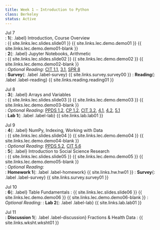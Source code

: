 ```yaml
---
title: Week 1 — Introduction to Python
class: Berkeley
status: Active
---
```


Jul 7  
: **1**{: .label} Introduction, Course Overview  
    : {{ site.links.lec.slides.slide01 }} {{ site.links.lec.demo.demo01 }} {{ site.links.lec.demo.demo01-blank }}  
: **2**{: .label} Jupyter Notebooks, Arithmetic  
    : {{ site.links.lec.slides.slide02 }} {{ site.links.lec.demo.demo02 }} {{ site.links.lec.demo.demo02-blank }}  
: _Optional Reading:_ [CIT 1.1](https://inferentialthinking.com/chapters/01/1/intro.html), [3.1](https://inferentialthinking.com/chapters/03/1/Expressions.html), [SPR 8](https://cs.stanford.edu/people/nick/py/python-math.html)  
: **Survey**{: .label .label-survey} {{ site.links.survey.survey00 }} 
: **Reading**{: .label .label-reading} {{ site.links.reading.reading01 }}  

Jul 8  
: **3**{: .label} Arrays and Variables  
    : {{ site.links.lec.slides.slide03 }} {{ site.links.lec.demo.demo03 }} {{ site.links.lec.demo.demo03-blank }}  
: _Optional Reading:_ [PPDS 1.2](https://www.tomasbeuzen.com/python-programming-for-data-science/chapters/chapter1-basics.html#none), [CP 1.2](https://www.composingprograms.com/pages/12-elements-of-programming.html), [CIT 3.2](https://inferentialthinking.com/chapters/03/2/Names.html), [4.1](https://www.inferentialthinking.com/chapters/04/1/Numbers.html), [4.2](https://inferentialthinking.com/chapters/04/2/Strings.html), [5.1](https://inferentialthinking.com/chapters/05/1/Arrays.html)  
: **Lab 1**{: .label .label-lab} {{ site.links.lab.lab01 }} 

Jul 9  
: **4**{: .label} NumPy, Indexing, Working with Data  
    : {{ site.links.lec.slides.slide04 }} {{ site.links.lec.demo.demo04 }} {{ site.links.lec.demo.demo04-blank }}  
: _Optional Reading:_ [PPDS 5.2](https://www.tomasbeuzen.com/python-programming-for-data-science/chapters/chapter5-numpy.html?highlight=numpy), [CIT 5.6](https://problemsolvingwithpython.com/05-NumPy-and-Arrays/05.05-Array-Indexing/)  
: **5**{: .label} Introduction to Social Science Research  
    : {{ site.links.lec.slides.slide05 }} {{ site.links.lec.demo.demo05 }} {{ site.links.lec.demo.demo05-blank }}  
: _Optional Reading:_  
: **Homework 1**{: .label .label-homework} {{ site.links.hw.hw01 }} 
: **Survey**{: .label .label-survey} {{ site.links.survey.survey01 }} 

Jul 10  
: **6**{: .label} Table Fundamentals
    : {{ site.links.lec.slides.slide06 }} {{ site.links.lec.demo.demo06 }} {{ site.links.lec.demo.demo06-blank }} 
: _Optional Reading:_
: **Lab 2**{: .label .label-lab} {{ site.links.lab.lab01 }} 

Jul 11  
: **Discussion 1**{: .label .label-discussion} Fractions & Health Data
    : {{ site.links.wksht.wksht01 }}

